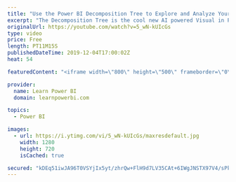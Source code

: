 ```yaml
---
title: "Use the Power BI Decomposition Tree to Explore and Analyze Your Data"
excerpt: "The Decomposition Tree is the cool new AI powered Visual in Power BI, that can really help you explore and analyze your data. We will show you step-by-step on how you can use the Decomposition Tree visual and also share some useful tips along the way.  ================================\r 👉 FREE Power"
originalUrl: https://youtube.com/watch?v=5_wN-kUIcGs
type: video
price: Free
length: PT11M15S
publishedDateTime: 2019-12-04T17:00:02Z
heat: 54

featuredContent: "<iframe width=\"800\" height=\"500\" frameborder=\"0\" src=\"https://www.youtube.com/embed/5_wN-kUIcGs\" allow=\"accelerometer; autoplay; encrypted-media; gyroscope; picture-in-picture\" allowfullscreen></iframe>"

provider:
  name: Learn Power BI
  domain: learnpowerbi.com

topics:
  - Power BI

images:
  - url: https://i.ytimg.com/vi/5_wN-kUIcGs/maxresdefault.jpg
    width: 1280
    height: 720
    isCached: true

secured: "kDEq51iwJA96T0VSYjIx5yt/zhrQw+FlH9d7LV35CAt+6IWgJNSTX97V4/sPk37Xg47U6FtBgB+ngcAsukftaqo2jv/f5lyVBO0hCLPiD0haq3zeDUcEE1aKDomFX4h+MjzUmGHSqtGk1/YK/wEszoyYm5nJ/+p0tPdbeyRrpUPxHaloIGYTUYN4SfNnCyKS3ltbgIWeBmS5w+50rIy4jxvBAahCsQR/44li+p8CCiA3i7ea4ryBg2wwOVw4ERDArR93UUeplPYZEwEfo0/AiusHWnsw04fcTFtcTXXE+sqpuUNW4Q8VvuXpy2PjNnoSkpewM7IUzaovnIrzfoV/64/oEKwL2cYDtPVdiCl1hG1mV2CyTk8VpFlgUU5RgruVwinYS+siEKQWLIRwumFC2QzfDGDvrH79yOZfMkLWTgE=;P0yMXumWXUNWVNxfTSVerg=="
---
```


